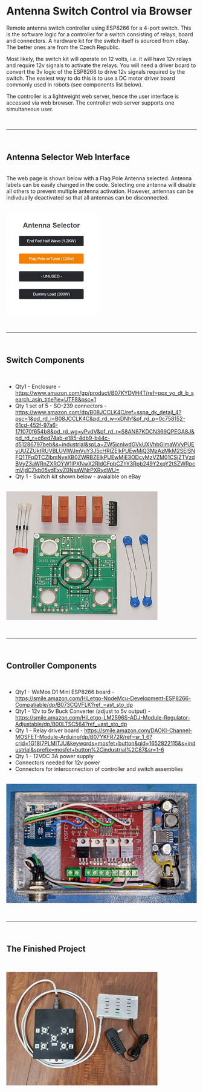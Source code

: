 # Antenna Switch Control via Browser
Remote antenna switch controller using ESP8266 for a 4-port switch.  This is the software logic for a controller for a switch consisting of relays, board and connectors. A hardware kit for the switch itself is sourced from eBay.  The better ones are from the Czech Republic.

Most likely, the switch kit will operate on 12 volts, i.e. it will have 12v relays and require 12v signals to activate the relays.  You will need a driver board to convert the 3v logic of the ESP8266 to drive 12v signals required by the switch.  The easiest way to do this is to use a DC motor driver board commonly used in robots (see components list below).

The controller is a lightweight web server, hence the user interface is accessed via web browser.  The controller web server supports one simultaneous user.

<br>

***
<br>

## Antenna Selector Web Interface
<br>
The web page is shown below with a Flag Pole Antenna selected.  Antenna labels can be easily changed in the code.  Selecting one antenna will disable all others to prevent multiple antenna activation.  However, antennas can be indivdually deactivated so that all antennas can be disconnected.
<br><br>

![Antenna Selector UI](images/Antenna%20Selector.jpg)

<br>

***
<br>

## Switch Components

<br>

- Qty1 - Enclosure - https://www.amazon.com/gp/product/B07KYDVH4T/ref=ppx_yo_dt_b_search_asin_title?ie=UTF8&psc=1
- Qty 1 set of 5 - SO-239 connectors - https://www.amazon.com/dp/B08JCCLK4C/ref=sspa_dk_detail_4?psc=1&pd_rd_i=B08JCCLK4C&pd_rd_w=xDNhf&pf_rd_p=0c758152-61cd-452f-97a6-17f070f654b8&pd_rd_wg=yPvdV&pf_rd_r=S8AN87KDCN369QPEGA8J&pd_rd_r=c6ed74ab-e185-4db9-b44c-d51286797beb&s=industrial&spLa=ZW5jcnlwdGVkUXVhbGlmaWVyPUEyUUZZUktRUVBLUVlWJmVuY3J5cHRlZElkPUEwMjQ3MzAzMkM2SElSNFQ1TFpDTCZlbmNyeXB0ZWRBZElkPUEwMjE3ODcyMzVZM01CSjZTVzdBVyZ3aWRnZXROYW1lPXNwX2RldGFpbCZhY3Rpb249Y2xpY2tSZWRpcmVjdCZkb05vdExvZ0NsaWNrPXRydWU=
- Qty 1 - Switch kit shown below - avaialble on eBay
<br><br>

![Switch Kit](images/Switch%20Kit.jpg)

<br>

***
<br>

## Controller Components

<br>

- Qty1 - WeMos D1 Mini ESP8266 board - https://smile.amazon.com/HiLetgo-NodeMcu-Development-ESP8266-Compatiable/dp/B073CQVFLK?ref_=ast_sto_dp
- Qty1 - 12v to 5v Buck Converter (adjust to 5v output) - https://smile.amazon.com/HiLetgo-LM2596S-ADJ-Module-Regulator-Adjustable/dp/B00LTSC564?ref_=ast_sto_dp
- Qty 1 - Relay driver board - https://smile.amazon.com/DAOKI-Channel-MOSFET-Module-Arduino/dp/B07YKFR72R/ref=sr_1_6?crid=1G18I7PLMITJU&keywords=mosfet+button&qid=1652822115&s=industrial&sprefix=mosfet+button%2Cindustrial%2C87&sr=1-6
- Qty 1 - 12VDC 3A power supply
- Connectors needed for 12v power
- Connectors for interconnection of controller and switch assemblies
<br><br>

![Controller in Enclosure](images/Controller%20in%20enclosure.jpg)

<br>

***
<br>

## The Finished Project

<br>

![Completed Project](images/Finished%20Project.jpg)
